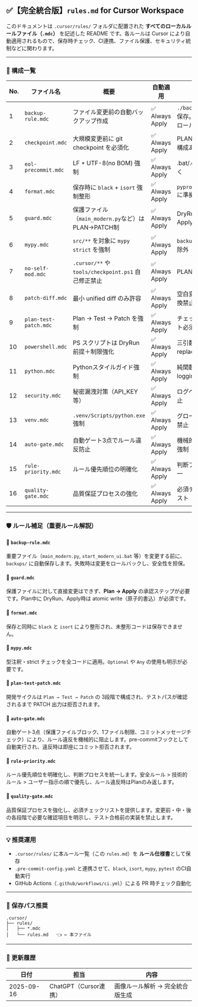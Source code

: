 ## ✅【完全統合版】`rules.md` for Cursor Workspace

このドキュメントは `.cursor/rules/` フォルダに配置された **すべてのローカルルールファイル（`.mdc`）** を記述した README です。各ルールは Cursor により自動適用されるもので、保存時チェック、CI連携、ファイル保護、セキュリティ統制などに関わります。

---

### 🔖 構成一覧

| No. | ファイル名 | 概要 | 自動適用 | 補足 |
|-----|------------|------|-----------|------|
| 1   | `backup-rule.mdc` | ファイル変更前の自動バックアップ作成 | ✅ Always Apply | `./backups/` に保存。失敗時はロールバック |
| 2   | `checkpoint.mdc` | 大規模変更前に git checkpoint を必須化 | ✅ Always Apply | PLAN のみ返す構成あり |
| 3   | `eol-precommit.mdc` | LF + UTF-8(no BOM) 強制 | ✅ Always Apply | .bat/.cmd を除く |
| 4   | `format.mdc` | 保存時に `black` + `isort` 強制整形 | ✅ Always Apply | `pyproject.toml` に準拠 |
| 5   | `guard.mdc` | 保護ファイル（`main_modern.py`など）は PLAN→PATCH制 | ✅ Always Apply | DryRun → Apply 必須 |
| 6   | `mypy.mdc` | `src/**` を対象に `mypy strict` を強制 | ✅ Always Apply | `backups/**` は除外 |
| 7   | `no-self-mod.mdc` | `.cursor/**` や `tools/checkpoint.ps1` 自己修正禁止 | ✅ Always Apply | PLAN のみ可 |
| 8   | `patch-diff.mdc` | 最小 unified diff のみ許容 | ✅ Always Apply | 空白変更／全置換禁止 |
| 9   | `plan-test-patch.mdc` | Plan → Test → Patch を強制 | ✅ Always Apply | チェックポイント必須 |
| 10  | `powershell.mdc` | PS スクリプトは DryRun前提＋制限強化 | ✅ Always Apply | 三引数 -replace 禁止 |
| 11  | `python.mdc` | Pythonスタイルガイド強制 | ✅ Always Apply | 純関数＋logging＋型 |
| 12  | `security.mdc` | 秘密漏洩対策（API_KEY等） | ✅ Always Apply | ログへの出力禁止 |
| 13  | `venv.mdc` | `.venv/Scripts/python.exe` 強制 | ✅ Always Apply | グローバル実行禁止 |
| 14  | `auto-gate.mdc` | 自動ゲート3点でルール違反防止 | ✅ Always Apply | 機械的チェック強制 |
| 15  | `rule-priority.mdc` | ルール優先順位の明確化 | ✅ Always Apply | 判断プロセス統一 |
| 16  | `quality-gate.mdc` | 品質保証プロセスの強化 | ✅ Always Apply | 必須チェックリスト |

---

### 🛡️ ルール補足（重要ルール解説）

#### 📌 `backup-rule.mdc`

重要ファイル（`main_modern.py`, `start_modern_ui.bat` 等）を変更する前に、`backups/` に自動保存します。失敗時は変更をロールバックし、安全性を担保。

#### 📌 `guard.mdc`

保護ファイルに対して直接変更はできず、**Plan → Apply** の承認ステップが必要です。Plan中に DryRun、Apply時は atomic write（原子的書込）が必須です。

#### 📌 `format.mdc`

保存と同時に `black` と `isort` により整形され、未整形コードは保存できません。

#### 📌 `mypy.mdc`

型注釈・strict チェックを全コードに適用。`Optional` や `Any` の使用も明示が必要です。

#### 📌 `plan-test-patch.mdc`

開発サイクルは `Plan → Test → Patch` の 3段階で構成され、テストパスが確認されるまで PATCH 出力は拒否されます。

#### 📌 `auto-gate.mdc`

自動ゲート3点（保護ファイルブロック、1ファイル制限、コミットメッセージチェック）により、ルール違反を機械的に阻止します。pre-commitフックとして自動実行され、違反時は即座にコミット拒否されます。

#### 📌 `rule-priority.mdc`

ルール優先順位を明確化し、判断プロセスを統一します。安全ルール > 技術的ルール > ユーザー指示の順で優先し、ルール違反時はPlanのみ返します。

#### 📌 `quality-gate.mdc`

品質保証プロセスを強化し、必須チェックリストを提供します。変更前・中・後の各段階で必要な確認項目を明示し、テスト合格前の実装を禁止します。

---

### 💡 推奨運用

- `.cursor/rules/` に本ルール一覧（この `rules.md`）を **ルール仕様書**として保存
- `.pre-commit-config.yaml` と連携させて、`black`, `isort`, `mypy`, `pytest` のCI自動実行
- GitHub Actions（`.github/workflows/ci.yml`）による PR 時チェック自動化

---

### 📝 保存パス推奨

```
.cursor/
├── rules/
│   ├── *.mdc
│   └── rules.md   👈 ← 本ファイル
```

---

### 🚀 更新履歴

| 日付 | 担当 | 内容 |
|------|------|------|
| 2025-09-16 | ChatGPT（Cursor連携）| 画像ルール解析 → 完全統合版生成 |
